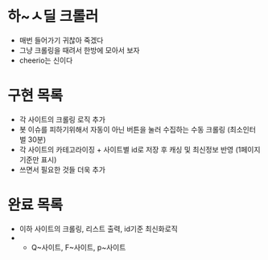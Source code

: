 # 하~ㅅ딜 크롤러
- 매번 들어가기 귀찮아 죽겠다
- 그냥 크롤링을 때려서 한방에 모아서 보자
- cheerio는 신이다

# 구현 목록
- 각 사이트의 크롤링 로직 추가
- 봇 이슈를 피하기위해서 자동이 아닌 버튼을 눌러 수집하는 수동 크롤링 (최소인터벌 30분)
- 각 사이트의 카테고라이징 + 사이트별 id로 저장 후 캐싱 및 최신정보 반영 (1페이지기준만 표시)
- 쓰면서 필요한 것들 더욱 추가

# 완료 목록
- 이하 사이트의 크롤링, 리스트 출력, id기준 최신화로직
- - Q~사이트, F~사이트, p~사이트
